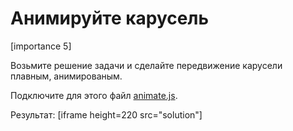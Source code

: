 # Анимируйте карусель

[importance 5]

Возьмите решение задачи [](/task/carousel) и сделайте передвижение карусели плавным, анимированым.

Подключите для этого файл <a href="/files/tutorial/js/animate.js">animate.js</a>.

Результат:
[iframe height=220 src="solution"]